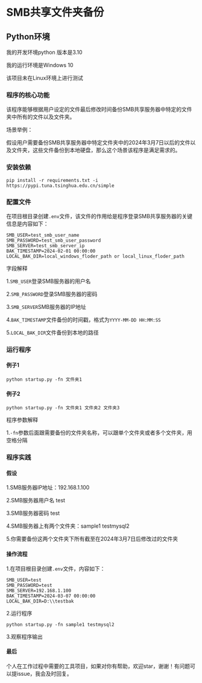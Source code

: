 # SMB共享文件夹备份

## Python环境
我的开发环境python 版本是3.10 

我的运行环境是Windows 10

该项目未在Linux环境上进行测试


### 程序的核心功能

该程序能够根据用户设定的文件最后修改时间备份SMB共享服务器中特定的文件夹中所有的文件以及文件夹。

场景举例：

假设用户需要备份SMB共享服务器中特定文件夹中的2024年3月7日以后的文件以及文件夹，这些文件备份到本地硬盘，那么这个场景该程序是满足需求的。

### 安装依赖

```
pip install -r requirements.txt -i https://pypi.tuna.tsinghua.edu.cn/simple
```

### 配置文件
在项目根目录创建`.env`文件，该文件的作用给是程序登录SMB共享服务器的关键信息是内容如下：
```
SMB_USER=test_smb_user_name
SMB_PASSWORD=test_smb_user_password
SMB_SERVER=test_smb_server_ip
BAK_TIMESTAMP=2024-02-01 00:00:00
LOCAL_BAK_DIR=local_windows_floder_path or local_linux_floder_path
```
字段解释

1.`SMB_USER`登录SMB服务器的用户名

2.`SMB_PASSWORD`登录SMB服务器的密码

3.`SMB_SERVER`SMB服务器的IP地址

4.`BAK_TIMESTAMP`文件备份的时间戳，格式为`YYYY-MM-DD HH:MM:SS`

5.`LOCAL_BAK_DIR`文件备份到本地的路径

### 运行程序
#### 例子1
```
python startup.py -fn 文件夹1 
```
#### 例子2
```
python startup.py -fn 文件夹1 文件夹2 文件夹3
```

程序参数解释

1.`-fn`参数后面跟需要备份的文件夹名称，可以跟单个文件夹或者多个文件夹，用空格分隔

### 程序实践

#### 假设

1.SMB服务器IP地址：192.168.1.100

2.SMB服务器用户名 test 

3.SMB服务器密码 test

4.SMB服务器上有两个文件夹：sample1 testmysql2

5.你需要备份这两个文件夹下所有截至在2024年3月7日后修改过的文件夹

#### 操作流程

1.在项目根目录创建`.env`文件，内容如下：
``` 
SMB_USER=test
SMB_PASSWORD=test
SMB_SERVER=192.168.1.100
BAK_TIMESTAMP=2024-03-07 00:00:00
LOCAL_BAK_DIR=D:\\testbak
```

2.运行程序
```
python startup.py -fn sample1 testmysql2
```

3.观察程序输出

#### 最后
个人在工作过程中需要的工具项目，如果对你有帮助，欢迎star，谢谢！有问题可以提issue，我会及时回复。
